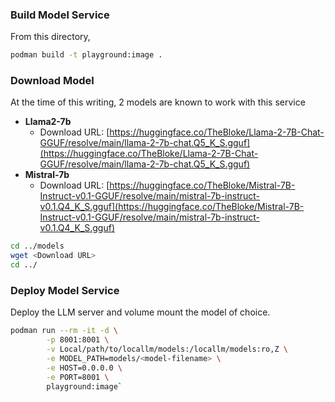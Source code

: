 ### Build Model Service

From this directory,

```bash
podman build -t playground:image .
```

### Download Model

At the time of this writing, 2 models are known to work with this service

- **Llama2-7b**
    - Download URL: [https://huggingface.co/TheBloke/Llama-2-7B-Chat-GGUF/resolve/main/llama-2-7b-chat.Q5_K_S.gguf](https://huggingface.co/TheBloke/Llama-2-7B-Chat-GGUF/resolve/main/llama-2-7b-chat.Q5_K_S.gguf)
- **Mistral-7b**
    - Download URL: [https://huggingface.co/TheBloke/Mistral-7B-Instruct-v0.1-GGUF/resolve/main/mistral-7b-instruct-v0.1.Q4_K_S.gguf](https://huggingface.co/TheBloke/Mistral-7B-Instruct-v0.1-GGUF/resolve/main/mistral-7b-instruct-v0.1.Q4_K_S.gguf)

```bash
cd ../models
wget <Download URL>
cd ../
```

### Deploy Model Service

Deploy the LLM server and volume mount the model of choice.

```bash
podman run --rm -it -d \
        -p 8001:8001 \
        -v Local/path/to/locallm/models:/locallm/models:ro,Z \
        -e MODEL_PATH=models/<model-filename> \
        -e HOST=0.0.0.0 \
        -e PORT=8001 \
        playground:image`
```
